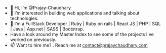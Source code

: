 - 👋 Hi, I’m @Prajay-Chaudhary
- 👀 I’m interested in building web applications and talking about technologies.
- 🌱 I’m a FullStack Developer | Ruby | Ruby on rails | React JS | PHP | SQL | Java | Asp.net |  SASS | Bootstrap. 
- Have a look around my Master Index to see some of the projects I've worked on previously.
- 📫 Want to hire me? . Reach me at contact@prajaychaudhary.com

<!---
Prajay-Chaudhary/Prajay-Chaudhary is a ✨ special ✨ repository because its `README.md` (this file) appears on your GitHub profile.
You can click the Preview link to take a look at your changes.
--->
